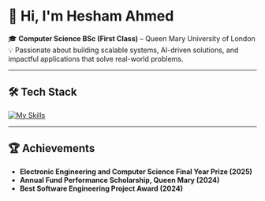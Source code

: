# 👋 Hi, I'm Hesham Ahmed  

🎓 **Computer Science BSc (First Class)** – Queen Mary University of London  
💡 Passionate about building scalable systems, AI-driven solutions, and impactful applications that solve real-world problems.  

---

## 🛠 Tech Stack  
[![My Skills](https://skillicons.dev/icons?i=python,java,cs,php,r,typescript,javascript,react,flutter,nextjs,nodejs,nestjs,express,spring,pytorch,tensorflow,docker,git,postgres,supabase,firebase,mongodb,prisma,aws,gcp)](https://skillicons.dev)

---

## 🏆 Achievements  
- **Electronic Engineering and Computer Science Final Year Prize (2025)**  
- **Annual Fund Performance Scholarship, Queen Mary (2024)**  
- **Best Software Engineering Project Award (2024)**  
